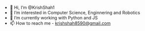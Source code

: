 - 👋 Hi, I’m @KrishShah1
- 👀 I’m interested in Computer Science, Enginnering and Robotics
- 🌱 I’m currently working with Python and JS
- 📫 How to reach me - krishshah8590@gmail.com

<!---
KrishShah1/KrishShah1 is a ✨ special ✨ repository because its `README.md` (this file) appears on your GitHub profile.
You can click the Preview link to take a look at your changes.
--->

